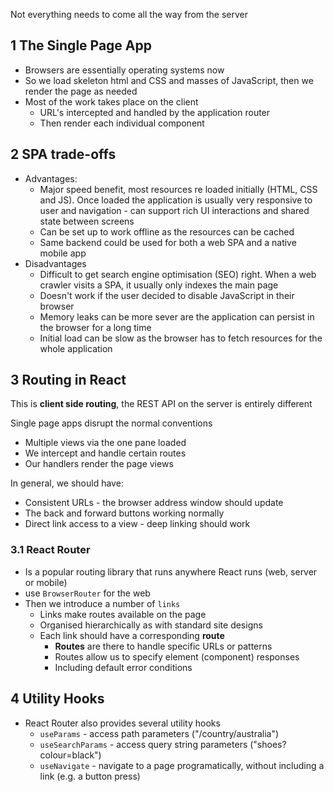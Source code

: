Not everything needs to come all the way from the server


## 1 The Single Page App
- Browsers are essentially operating systems now
- So we load skeleton html and CSS and masses of JavaScript, then we render the page as needed
- Most of the work takes place on the client 
	- URL's intercepted and handled by the application router
	- Then render each individual component

## 2 SPA trade-offs
- Advantages:
	- Major speed benefit, most resources re loaded initially (HTML, CSS and JS). Once loaded the application is usually very responsive to user and navigation - can support rich UI interactions and shared state between screens
	- Can be set up to work offline as the resources can be cached
	- Same backend could be used for both a web SPA and a native mobile app
- Disadvantages
	- Difficult to get search engine optimisation (SEO) right. When a web crawler visits a SPA, it usually only indexes the main page
	- Doesn't work if the user decided to disable JavaScript in their browser
	- Memory leaks can be more sever are the application can persist in the browser for a long time
	- Initial load can be slow as the browser has to fetch resources for the whole application


## 3 Routing in React
This is **client side routing**, the REST API on the server is entirely different

Single page apps disrupt the normal conventions
- Multiple views via the one pane loaded
- We intercept and handle certain routes
- Our handlers render the page views

In general, we should have:
- Consistent URLs - the browser address window should update
- The back and forward buttons working normally
- Direct link access to a view - deep linking should work

### 3.1 React Router
- Is a popular routing library that runs anywhere React runs (web, server or mobile)
- use `BrowserRouter` for the web
- Then we introduce a number of `links`
	- Links make routes available on the page
	- Organised hierarchically as with standard site designs
	- Each link should have a corresponding **route**
		- **Routes** are there to handle specific URLs or patterns
		- Routes allow us to specify element (component) responses
		- Including default error conditions


## 4 Utility Hooks
- React Router also provides several utility hooks
	- `useParams` - access path parameters ("/country/australia")
	- `useSearchParams` - access query string parameters ("shoes?colour=black")
	- `useNavigate` - navigate to a page programatically, without including a link (e.g. a button press)

